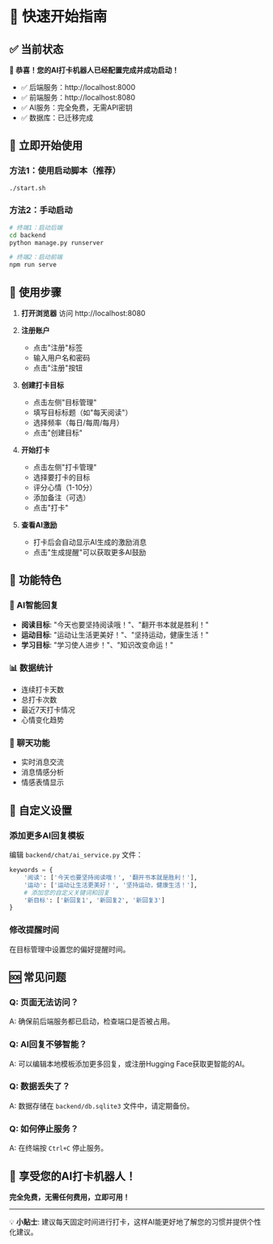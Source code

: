 # 🚀 快速开始指南

## ✅ 当前状态

**🎉 恭喜！您的AI打卡机器人已经配置完成并成功启动！**

- ✅ 后端服务：http://localhost:8000
- ✅ 前端服务：http://localhost:8080
- ✅ AI服务：完全免费，无需API密钥
- ✅ 数据库：已迁移完成

## 🎯 立即开始使用

### 方法1：使用启动脚本（推荐）
```bash
./start.sh
```

### 方法2：手动启动
```bash
# 终端1：启动后端
cd backend
python manage.py runserver

# 终端2：启动前端
npm run serve
```

## 📱 使用步骤

1. **打开浏览器** 访问 http://localhost:8080

2. **注册账户**
   - 点击"注册"标签
   - 输入用户名和密码
   - 点击"注册"按钮

3. **创建打卡目标**
   - 点击左侧"目标管理"
   - 填写目标标题（如"每天阅读"）
   - 选择频率（每日/每周/每月）
   - 点击"创建目标"

4. **开始打卡**
   - 点击左侧"打卡管理"
   - 选择要打卡的目标
   - 评分心情（1-10分）
   - 添加备注（可选）
   - 点击"打卡"

5. **查看AI激励**
   - 打卡后会自动显示AI生成的激励消息
   - 点击"生成提醒"可以获取更多AI鼓励

## 🎨 功能特色

### 🤖 AI智能回复
- **阅读目标**: "今天也要坚持阅读哦！"、"翻开书本就是胜利！"
- **运动目标**: "运动让生活更美好！"、"坚持运动，健康生活！"
- **学习目标**: "学习使人进步！"、"知识改变命运！"

### 📊 数据统计
- 连续打卡天数
- 总打卡次数
- 最近7天打卡情况
- 心情变化趋势

### 💬 聊天功能
- 实时消息交流
- 消息情感分析
- 情感表情显示

## 🔧 自定义设置

### 添加更多AI回复模板
编辑 `backend/chat/ai_service.py` 文件：
```python
keywords = {
    '阅读': ['今天也要坚持阅读哦！', '翻开书本就是胜利！'],
    '运动': ['运动让生活更美好！', '坚持运动，健康生活！'],
    # 添加您的自定义关键词和回复
    '新目标': ['新回复1', '新回复2', '新回复3']
}
```

### 修改提醒时间
在目标管理中设置您的偏好提醒时间。

## 🆘 常见问题

### Q: 页面无法访问？
A: 确保前后端服务都已启动，检查端口是否被占用。

### Q: AI回复不够智能？
A: 可以编辑本地模板添加更多回复，或注册Hugging Face获取更智能的AI。

### Q: 数据丢失了？
A: 数据存储在 `backend/db.sqlite3` 文件中，请定期备份。

### Q: 如何停止服务？
A: 在终端按 `Ctrl+C` 停止服务。

## 🎉 享受您的AI打卡机器人！

**完全免费，无需任何费用，立即可用！**

---

💡 **小贴士**: 建议每天固定时间进行打卡，这样AI能更好地了解您的习惯并提供个性化建议。 